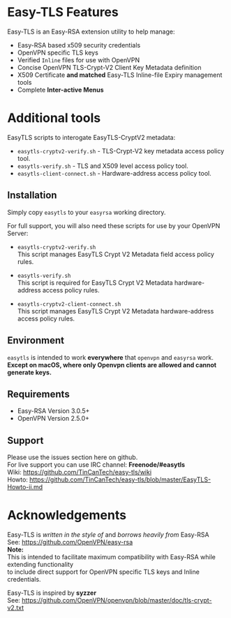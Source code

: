 # Easy-TLS Features
Easy-TLS is an Easy-RSA extension utility to help manage:
+ Easy-RSA based x509 security credentials
+ OpenVPN specific TLS keys
+ Verified `Inline` files for use with OpenVPN
+ Concise OpenVPN TLS-Crypt-V2 Client Key Metadata definition
+ X509 Certificate **and matched** Easy-TLS Inline-file Expiry management tools
+ Complete **Inter-active Menus**
# Additional tools
EasyTLS scripts to interogate EasyTLS-CryptV2 metadata:
+ `easytls-cryptv2-verify.sh` - TLS-Crypt-V2 key metadata access policy tool.
+ `easytls-verify.sh` - TLS and X509 level access policy tool.
+ `easytls-client-connect.sh` - Hardware-address access policy tool.

## Installation
Simply copy `easytls` to your `easyrsa` working directory.

For full support, you will also need these scripts for use by your OpenVPN Server:
+ `easytls-cryptv2-verify.sh`<br>
  This script manages EasyTLS Crypt V2 Metadata field access policy rules.

+ `easytls-verify.sh`<br>
  This script is required for EasyTLS Crypt V2 Metadata hardware-address access policy rules.

+ `easytls-cryptv2-client-connect.sh`<br>
  This script manages EasyTLS Crypt V2 Metadata hardware-address access policy rules.

## Environment
`easytls` is intended to work **everywhere** that `openvpn` and `easyrsa` work.
**Except on macOS, where only Openvpn clients are allowed and cannot generate keys.**

## Requirements
+ Easy-RSA Version 3.0.5+
+ OpenVPN Version 2.5.0+

## Support
Please use the issues section here on github. <br>
For live support you can use IRC channel: **Freenode/#easytls**<br>
Wiki: https://github.com/TinCanTech/easy-tls/wiki<br>
Howto: https://github.com/TinCanTech/easy-tls/blob/master/EasyTLS-Howto-ii.md<br>

# Acknowledgements
Easy-TLS is *written in the style of* and *borrows heavily from* Easy-RSA <br>
See: https://github.com/OpenVPN/easy-rsa <br>
**Note:** <br>
This is intended to facilitate maximum compatibility with Easy-RSA while extending functionality <br>
to include direct support for OpenVPN specific TLS keys and Inline credentials. <br>

Easy-TLS is inspired by **syzzer** <br>
See: https://github.com/OpenVPN/openvpn/blob/master/doc/tls-crypt-v2.txt



